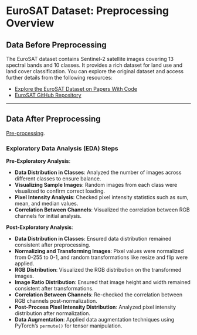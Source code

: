# EuroSAT Dataset: Preprocessing Overview

## Data Before Preprocessing

The EuroSAT dataset contains Sentinel-2 satellite images covering 13 spectral bands and 10 classes. It provides a rich dataset for land use and land cover classification. You can explore the original dataset and access further details from the following resources:

- [Explore the EuroSAT Dataset on Papers With Code](https://paperswithcode.com/dataset/eurosat)
- [EuroSAT GitHub Repository](https://github.com/phelber/eurosat)

---

## Data After Preprocessing

[Pre-processing](https://github.com/Abrarkhan88/CSE424/blob/main/Task%204/Task%204c2/cse424_EUROSAT%2BEDA.ipynb).

### Exploratory Data Analysis (EDA) Steps

**Pre-Exploratory Analysis**:
- **Data Distribution in Classes**: Analyzed the number of images across different classes to ensure balance.
- **Visualizing Sample Images**: Random images from each class were visualized to confirm correct loading.
- **Pixel Intensity Analysis**: Checked pixel intensity statistics such as sum, mean, and median values.
- **Correlation Between Channels**: Visualized the correlation between RGB channels for initial analysis.

**Post-Exploratory Analysis**:
- **Data Distribution in Classes**: Ensured data distribution remained consistent after preprocessing.
- **Normalizing and Transforming Images**: Pixel values were normalized from 0-255 to 0-1, and random transformations like resize and flip were applied.
- **RGB Distribution**: Visualized the RGB distribution on the transformed images.
- **Image Ratio Distribution**: Ensured that image height and width remained consistent after transformations.
- **Correlation Between Channels**: Re-checked the correlation between RGB channels post-normalization.
- **Post-Process Pixel Intensity Distribution**: Analyzed pixel intensity distribution after normalization.
- **Data Augmentation**: Applied data augmentation techniques using PyTorch’s `permute()` for tensor manipulation.
